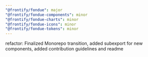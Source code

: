 ```yaml
---
"@frontify/fondue": major
"@frontify/fondue-components": minor
"@frontify/fondue-charts": minor
"@frontify/fondue-icons": minor
"@frontify/fondue-tokens": minor
---
```


refactor: Finalized Monorepo transition, added subexport for new components, added contribution guidelines and readme
